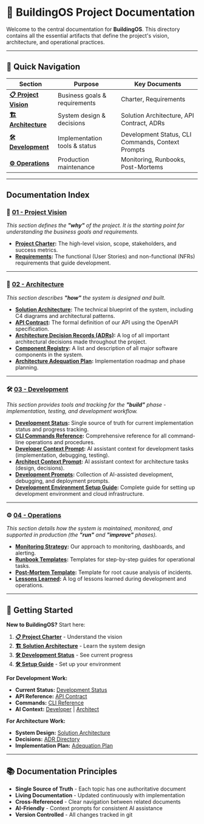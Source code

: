 # 📖 BuildingOS Project Documentation

Welcome to the central documentation for **BuildingOS**. This directory contains all the essential artifacts that define the project's vision, architecture, and operational practices.

---

## 🧭 **Quick Navigation**

| Section | Purpose | Key Documents |
|---------|---------|---------------|
| **[📋 Project Vision](./01-project-vision/README.md)** | Business goals & requirements | Charter, Requirements |
| **[🏗️ Architecture](./02-architecture/README.md)** | System design & decisions | Solution Architecture, API Contract, ADRs |
| **[🛠️ Development](./03-development/README.md)** | Implementation tools & status | Development Status, CLI Commands, Context Prompts |
| **[⚙️ Operations](./04-operations/README.md)** | Production maintenance | Monitoring, Runbooks, Post-Mortems |

---

## Documentation Index

### 📄 [01 - Project Vision](./01-project-vision/)

*This section defines the **"why"** of the project. It is the starting point for understanding the business goals and requirements.*

- **[Project Charter](./01-project-vision/01-charter.md):** The high-level vision, scope, stakeholders, and success metrics.
- **[Requirements](./01-project-vision/02-requirements.md):** The functional (User Stories) and non-functional (NFRs) requirements that guide development.

---

### 📐 [02 - Architecture](./02-architecture/)

*This section describes **"how"** the system is designed and built.*

- **[Solution Architecture](./02-architecture/01-solution-architecture.md):** The technical blueprint of the system, including C4 diagrams and architectural patterns.
- **[API Contract](./02-architecture/02-api-contract.md):** The formal definition of our API using the OpenAPI specification.
- **[Architecture Decision Records (ADRs)](./02-architecture/03-adr/):** A log of all important architectural decisions made throughout the project.
- **[Component Registry](./02-architecture/04-components/):** A list and description of all major software components in the system.
- **[Architecture Adequation Plan](./02-architecture/06-architecture-adequation-plan.md):** Implementation roadmap and phase planning.

---

### 🛠️ [03 - Development](./03-development/)

*This section provides tools and tracking for the **"build"** phase - implementation, testing, and development workflow.*

- **[Development Status](./03-development/01-development-status.md):** Single source of truth for current implementation status and progress tracking.
- **[CLI Commands Reference](./03-development/02-cli-commands-reference.md):** Comprehensive reference for all command-line operations and procedures.
- **[Developer Context Prompt](./03-development/03-developer-context-prompt.md):** AI assistant context for development tasks (implementation, debugging, testing).
- **[Architect Context Prompt](./03-development/04-architect-context-prompt.md):** AI assistant context for architecture tasks (design, decisions).
- **[Development Prompts](./03-development/05-development-prompts.md):** Collection of AI-assisted development, debugging, and deployment prompts.
- **[Development Environment Setup Guide](./03-development/06-setup-guide.md):** Complete guide for setting up development environment and cloud infrastructure.

---

### ⚙️ [04 - Operations](./04-operations/)

*This section details how the system is maintained, monitored, and supported in production (the **"run"** and **"improve"** phases).*

- **[Monitoring Strategy](./04-operations/01-monitoring-strategy.md):** Our approach to monitoring, dashboards, and alerting.
- **[Runbook Templates](./04-operations/02-runbook-template.md):** Templates for step-by-step guides for operational tasks.
- **[Post-Mortem Template](./04-operations/03-post-mortem-template.md):** Template for root cause analysis of incidents.
- **[Lessons Learned](./04-operations/04-lessons/):** A log of lessons learned during development and operations.

---

## 🎯 **Getting Started**

**New to BuildingOS?** Start here:
1. **[📋 Project Charter](./01-project-vision/01-charter.md)** - Understand the vision
2. **[🏗️ Solution Architecture](./02-architecture/01-solution-architecture.md)** - Learn the system design  
3. **[🛠️ Development Status](./03-development/01-development-status.md)** - See current progress
4. **[🛠️ Setup Guide](./03-development/06-setup-guide.md)** - Set up your environment

**For Development Work:**
- **Current Status:** [Development Status](./03-development/01-development-status.md)
- **API Reference:** [API Contract](./02-architecture/02-api-contract.md)
- **Commands:** [CLI Reference](./03-development/02-cli-commands-reference.md)
- **AI Context:** [Developer](./03-development/03-developer-context-prompt.md) | [Architect](./03-development/04-architect-context-prompt.md)

**For Architecture Work:**
- **System Design:** [Solution Architecture](./02-architecture/01-solution-architecture.md)
- **Decisions:** [ADR Directory](./02-architecture/03-adr/)
- **Implementation Plan:** [Adequation Plan](./02-architecture/06-architecture-adequation-plan.md)

---

## 📚 **Documentation Principles**

- **Single Source of Truth** - Each topic has one authoritative document
- **Living Documentation** - Updated continuously with implementation
- **Cross-Referenced** - Clear navigation between related documents  
- **AI-Friendly** - Context prompts for consistent AI assistance
- **Version Controlled** - All changes tracked in git

```
